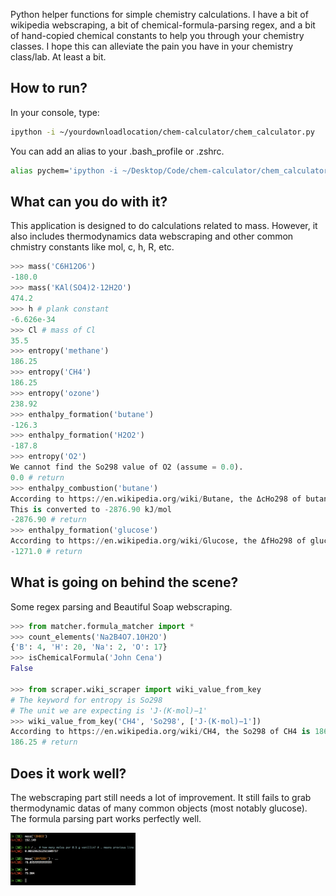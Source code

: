 Python helper functions for simple chemistry calculations. I have a bit of wikipedia webscraping, a bit of chemical-formula-parsing regex, and a bit of hand-copied chemical constants to help you through your chemistry classes. I hope this can alleviate the pain you have in your chemistry class/lab. At least a bit.

## How to run? 

In your console, type:

```bash
ipython -i ~/yourdownloadlocation/chem-calculator/chem_calculator.py
```

You can add an alias to your .bash_profile or .zshrc.

```bash
alias pychem='ipython -i ~/Desktop/Code/chem-calculator/chem_calculator.py'
```

## What can you do with it?

This application is designed to do calculations related to mass.
However, it also includes thermodynamics data webscraping and other
common chmistry constants like mol, c, h, R, etc.

```python
>>> mass('C6H12O6')
-180.0
>>> mass('KAl(SO4)2·12H2O')
474.2
>>> h # plank constant
-6.626e-34
>>> Cl # mass of Cl
35.5
>>> entropy('methane')
186.25
>>> entropy('CH4')
186.25
>>> entropy('ozone')
238.92
>>> enthalpy_formation('butane')
-126.3
>>> enthalpy_formation('H2O2')
-187.8
>>> entropy('O2')
We cannot find the So298 value of O2 (assume = 0.0).
0.0 # return
>>> enthalpy_combustion('butane')
According to https://en.wikipedia.org/wiki/Butane, the ΔcHo298 of butane is -2.88 MJ mol−1
This is converted to -2876.90 kJ/mol
-2876.90 # return
>>> enthalpy_formation('glucose')
According to https://en.wikipedia.org/wiki/Glucose, the ΔfHo298 of glucose is -1271.00 kJ/mol
-1271.0 # return
```

## What is going on behind the scene?

Some regex parsing and Beautiful Soap webscraping.

```python
>>> from matcher.formula_matcher import *
>>> count_elements('Na2B4O7.10H2O')
{'B': 4, 'H': 20, 'Na': 2, 'O': 17}
>>> isChemicalFormula('John Cena')
False

>>> from scraper.wiki_scraper import wiki_value_from_key
# The keyword for entropy is So298
# The unit we are expecting is 'J·(K·mol)−1'
>>> wiki_value_from_key('CH4', 'So298', ['J·(K·mol)−1'])
According to https://en.wikipedia.org/wiki/CH4, the So298 of CH4 is 186.25 J·(K·mol)−1
186.25 # return
```

## Does it work well?

The webscraping part still needs a lot of improvement. It still fails to grab thermodynamic
datas of many common objects (most notably glucose). The formula parsing part works perfectly well.

<img src="https://github.com/ssantichaivekin/chem-calculator/blob/master/screenshot.png" width="200">


